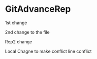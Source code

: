 # GitAdvanceRep
1st change

2nd change to the file

Rep2 change

Local Chagne to make conflict
line conflict
